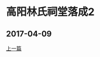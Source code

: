 高阳林氏祠堂落成2
========================

2017-04-09
------------------------
[上一篇](/2017/04/9/祠堂落成1.html)